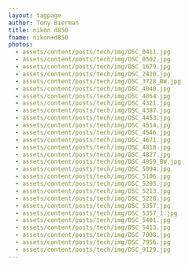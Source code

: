 ```yaml
---
layout: tagpage
author: Tony Bierman
title: nikon d850
fname: nikon+d850
photos:
  - assets/content/posts/tech/img/DSC_0411.jpg
  - assets/content/posts/tech/img/DSC_0502.jpg
  - assets/content/posts/tech/img/DSC_1679.jpg
  - assets/content/posts/tech/img/DSC_2420.jpg
  - assets/content/posts/tech/img/DSC_3728_BW.jpg
  - assets/content/posts/tech/img/DSC_4040.jpg
  - assets/content/posts/tech/img/DSC_4054.jpg
  - assets/content/posts/tech/img/DSC_4321.jpg
  - assets/content/posts/tech/img/DSC_4387.jpg
  - assets/content/posts/tech/img/DSC_4453.jpg
  - assets/content/posts/tech/img/DSC_4514.jpg
  - assets/content/posts/tech/img/DSC_4546.jpg
  - assets/content/posts/tech/img/DSC_4671.jpg
  - assets/content/posts/tech/img/DSC_4818.jpg
  - assets/content/posts/tech/img/DSC_4827.jpg
  - assets/content/posts/tech/img/DSC_4959_BW.jpg
  - assets/content/posts/tech/img/DSC_5094.jpg
  - assets/content/posts/tech/img/DSC_5106.jpg
  - assets/content/posts/tech/img/DSC_5205.jpg
  - assets/content/posts/tech/img/DSC_5213.jpg
  - assets/content/posts/tech/img/DSC_5228.jpg
  - assets/content/posts/tech/img/DSC_5357.jpg
  - assets/content/posts/tech/img/DSC_5357_1.jpg
  - assets/content/posts/tech/img/DSC_5401.jpg
  - assets/content/posts/tech/img/DSC_5413.jpg
  - assets/content/posts/tech/img/DSC_7008.jpg
  - assets/content/posts/tech/img/DSC_7956.jpg
  - assets/content/posts/tech/img/DSC_9129.jpg
---
```

